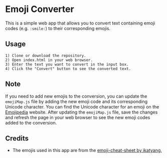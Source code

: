 # Emoji Converter

This is a simple web app that allows you to convert text containing emoji codes (e.g. `:smile:`) to their corresponding emojis.




## Usage

```
1) Clone or download the repository.
2) Open index.html in your web browser.
3) Enter the text you want to convert in the input box.
4) Click the "Convert" button to see the converted text.

```
## Note

If you need to add new emojis to the conversion, you can update the `emojiMap.js` file by adding the new emoji code and its corresponding Unicode character. You can find the Unicode character for an emoji on the [Emojipedia](https://emojipedia.org/) website. After updating the `emojiMap.js` file, save the changes and refresh the page in your web browser to see the new emoji codes added to the conversion.

## Credits

 - The emojis used in this app are from the [emoji-cheat-sheet by ikatyang.](https://github.com/ikatyang/emoji-cheat-sheet/blob/master/README.md)

